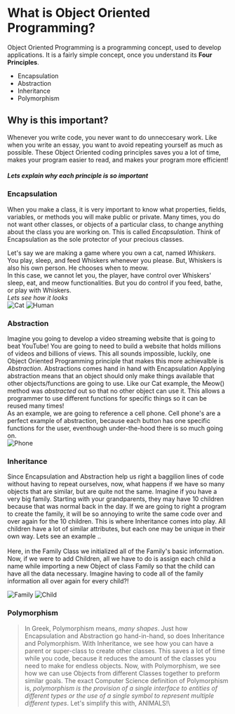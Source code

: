 # What is Object Oriented Programming? 

Object Oriented Programming is a programming concept, used to develop applications. 
It is a fairly simple concept, once you understand its **Four Principles**.

* Encapsulation
* Abstraction
* Inheritance
* Polymorphism

## Why is this important? 

Whenever you write code, you never want to do unneccesary work. Like when you write an essay, you want to avoid repeating yourself as much as possible. These Object Oriented coding principles saves you a lot of time, makes your program easier to read, and makes your program more efficient! 

#### *Lets explain why each principle is so important* 

### Encapsulation

When you make a class, it is very important to know what properties, fields, variables, or methods you will make public or private. Many times, you do not want other classes, or objects of a particular class, to change anything about the class you are working on. This is called *Encapsulation*. Think of Encapsulation as the sole protector of your precious classes.

Let's say we are making a game where you own a cat, named *Whiskers*. You play, sleep, and feed Whiskers whenever you please. But, Whiskers is also his own person. He chooses when to meow.\
In this case, we cannot let you, the player, have control over Whiskers' sleep, eat, and meow functionalities. But you do control if you feed, bathe, or play with Whiskers.\
*Lets see how it looks*\
![Cat](https://github.com/cog3/OOPTutorial/blob/master/Encapsulation/Cat.PNG) ![Human](https://github.com/cog3/OOPTutorial/blob/master/Encapsulation/Human.PNG)


### Abstraction

Imagine you going to develop a video streaming website that is going to beat YouTube! You are going to need to build a website that holds millions of videos and billions of views. This all sounds impossible, luckily, one Object Oriented Programming principle that makes this more achievalble is *Abstraction*. Abstractions comes hand in hand with Encapsulation Applying abstraction means that an object should only make things available that other objects/functions are going to use. Like our Cat example, the Meow() method was *abstracted* out so that no other object can use it. This allows a programmer to use different functions for specific things so it can be reused many times! \
As an example, we are going to reference a cell phone. Cell phone's are a perfect example of abstraction, because each button has one specific functions for the user, eventhough under-the-hood there is so much going on. \
![Phone](https://github.com/cog3/OOPTutorial/blob/master/Abstraction/Phone.PNG)


### Inheritance

Since Encapsulation and Abstraction help us right a baggilion lines of code without having to repeat ourselves, now, what happens if we have so many objects that are similar, but are quite not the same. Imagine if you have a very big family. Starting with your grandparents, they may have 10 children because that was normal back in the day. If we are going to right a program to create the family, it will be so annoying to write the same code over and over again for the 10 children. This is where Inheritance comes into play. All children have a lot of similar attributes, but each one may be unique in their own way. Lets see an example .. \
\
Here, in the Family Class we initialized all of the Family's basic information. Now, if we were to add Children, all we have to do is assign each child a name while importing a new Object of class Family so that the child can have all the data necessary. Imagine having to code all of the family information all over again for every child?!

![Family](https://github.com/cog3/OOPTutorial/blob/master/Inheritance/Family.PNG) ![Child](https://github.com/cog3/OOPTutorial/blob/master/Inheritance/Child.PNG)


### Polymorphism
>In Greek, Polymorphism means, *many shapes*.
Just how Encapsulation and Abstraction go hand-in-hand, so does Inheritance and Polymorphism. With Inheritance, we see how you can have a parent or super-class to create other classes. This saves a lot of time while you code, because it reduces the amount of the classes you need to make for endless objects. Now, with Polymorphism, we see how we can use Objects from different Classes together to preform similar goals. The exact Computer Science definition of Polymorphism is, *polymorphism is the provision of a single interface to entities of different types or the use of a single symbol to represent multiple different types*. Let's simplify this with, ANIMALS!\


